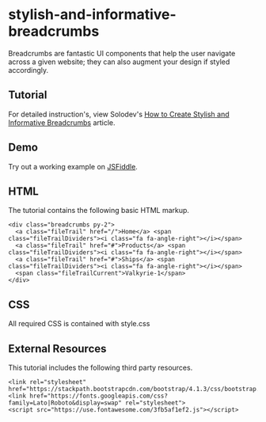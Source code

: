 # stylish-and-informative-breadcrumbs
Breadcrumbs are fantastic UI components that help the user navigate across a given website; they can also augment your design if styled accordingly.

## Tutorial
For detailed instruction's, view Solodev's [How to Create Stylish and Informative Breadcrumbs](https://www.solodev.com/blog/web-design/how-to-create-stylish-and-informative-breadcrumbs.stml) article.

## Demo
Try out a working example on [JSFiddle](https://jsfiddle.net/solodev/ywuph549/).

## HTML
The tutorial contains the following basic HTML markup.

```
<div class="breadcrumbs py-2">
  <a class="fileTrail" href="/">Home</a> <span class="fileTrailDividers"><i class="fa fa-angle-right"></i></span> 
  <a class="fileTrail" href="#">Products</a> <span class="fileTrailDividers"><i class="fa fa-angle-right"></i></span> 
  <a class="fileTrail" href="#">Ships</a> <span class="fileTrailDividers"><i class="fa fa-angle-right"></i></span> 
  <span class="fileTrailCurrent">Valkyrie-1</span>
</div>
```

## CSS
All required CSS is contained with style.css

## External Resources
This tutorial includes the following third party resources.

```
<link rel="stylesheet" href="https://stackpath.bootstrapcdn.com/bootstrap/4.1.3/css/bootstrap.min.css">
<link href="https://fonts.googleapis.com/css?family=Lato|Roboto&display=swap" rel="stylesheet">
<script src="https://use.fontawesome.com/3fb5af1ef2.js"></script>   
```
